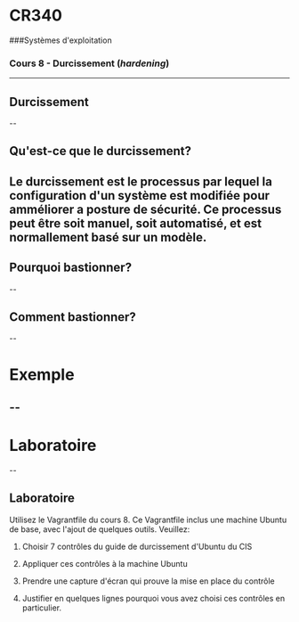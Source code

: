 # CR340

###Systèmes d'exploitation

### Cours 8 - Durcissement (*hardening*)
---
## Durcissement
--
## Qu'est-ce que le durcissement?

Le durcissement est le processus par lequel la configuration d'un système est modifiée pour amméliorer a posture de sécurité.  Ce processus peut être soit manuel, soit automatisé, et est normallement basé sur un modèle.
--
## Pourquoi bastionner?

--
## Comment bastionner?

--
# Exemple
--
---
# Laboratoire
--
## Laboratoire

Utilisez le Vagrantfile du cours 8.  Ce Vagrantfile inclus une machine Ubuntu de base, avec l'ajout de quelques outils.  Veuillez:

1) Choisir 7 contrôles du guide de durcissement d'Ubuntu du CIS

2) Appliquer ces contrôles à la machine Ubuntu

3) Prendre une capture d'écran qui prouve la mise en place du contrôle

4) Justifier en quelques lignes pourquoi vous avez choisi ces contrôles en particulier.
